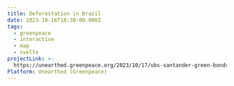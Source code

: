 ```yaml
---
title: Deforestation in Brazil
date: 2023-10-16T18:30:00.000Z
tags:
  - greenpeace
  - interactive
  - map
  - svelte
projectLink: >-
  https://unearthed.greenpeace.org/2023/10/17/ubs-santander-green-bonds-deforesters-slave-labour-brazil/
Platform: Unearthed (Greenpeace)
---
```


